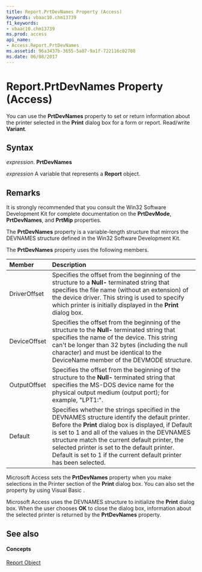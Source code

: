 ```yaml
---
title: Report.PrtDevNames Property (Access)
keywords: vbaac10.chm13739
f1_keywords:
- vbaac10.chm13739
ms.prod: access
api_name:
- Access.Report.PrtDevNames
ms.assetid: 96a3437b-3655-5a87-9a1f-722116c82708
ms.date: 06/08/2017
---
```



# Report.PrtDevNames Property (Access)

You can use the  **PrtDevNames** property to set or return information about the printer selected in the **Print** dialog box for a form or report. Read/write **Variant**.


## Syntax

 _expression_. **PrtDevNames**

 _expression_ A variable that represents a **Report** object.


## Remarks

It is strongly recommended that you consult the Win32 Software Development Kit for complete documentation on the  **PrtDevMode**, **PrtDevNames**, and **PrtMip** properties.

The  **PrtDevNames** property is a variable-length structure that mirrors the DEVNAMES structure defined in the Win32 Software Development Kit.

The  **PrtDevNames** property uses the following members.



| <strong>Member</strong> | <strong>Description</strong>                                                                                                                                                                                                                                                                                                                                                                    |
|:------------------------|:------------------------------------------------------------------------------------------------------------------------------------------------------------------------------------------------------------------------------------------------------------------------------------------------------------------------------------------------------------------------------------------------|
| DriverOffset            | Specifies the offset from the beginning of the structure to a  <strong>Null-</strong> terminated string that specifies the file name (without an extension) of the device driver. This string is used to specify which printer is initially displayed in the <strong>Print</strong> dialog box.                                                                                                 |
| DeviceOffset            | Specifies the offset from the beginning of the structure to the  <strong>Null-</strong> terminated string that specifies the name of the device. This string can't be longer than 32 bytes (including the null character) and must be identical to the DeviceName member of the DEVMODE structure.                                                                                              |
| OutputOffset            | Specifies the offset from the beginning of the structure to the  <strong>Null-</strong> terminated string that specifies the MS-DOS device name for the physical output medium (output port); for example, "LPT1:".                                                                                                                                                                             |
| Default                 | Specifies whether the strings specified in the DEVNAMES structure identify the default printer. Before the  <strong>Print</strong> dialog box is displayed, if Default is set to 1 and all of the values in the DEVNAMES structure match the current default printer, the selected printer is set to the default printer. Default is set to 1 if the current default printer has been selected. |

Microsoft Access sets the  **PrtDevNames** property when you make selections in the Printer section of the **Print** dialog box. You can also set the property by using Visual Basic .

Microsoft Access uses the DEVNAMES structure to initialize the  **Print** dialog box. When the user chooses **OK** to close the dialog box, information about the selected printer is returned by the **PrtDevNames** property.


## See also


#### Concepts


[Report Object](report-object-access.md)

